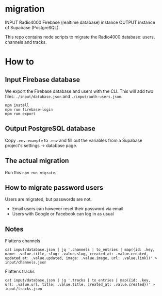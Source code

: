 # migration

INPUT Radio4000 Firebase (realtime database) instance
OUTPUT instance of Supabase (PostgreSQL).

This repo contains node scripts to migrate the Radio4000 database: users, channels and tracks.

# How to

## Input Firebase database

We export the Firebase database and users with the CLI.
This will add two files: `./input/database.json` and `./input/auth-users.json`.

```
npm install
npm run firebase-login
npm run export
```

## Output PostgreSQL database

Copy `.env-example` to `.env` and fill out the variables from a Supabase project's settings -> database page.

## The actual migration

Run this `npm run migrate`.

## How to migrate password users

Users are migrated, but passwords are not.

- Email users can however reset their password via email
- Users with Google or Facebook can log in as usual

## Notes

Flattens channels
```
cat input/database.json | jq '.channels | to_entries | map({id: .key, name: .value.title, slug: .value.slug, created_at: .value.created, updated_at: .value.updated, image: .value.image, url: .value.link})' > input/channels.json
```

Flattens tracks
```
cat input/database.json | jq '.tracks | to_entries | map({id: .key, url: .value.url, title: .value.title, created_at: .value.created})' > input/tracks.json
```
